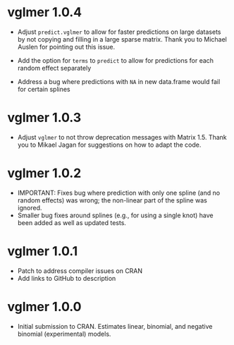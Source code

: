 # vglmer 1.0.4

* Adjust `predict.vglmer` to allow for faster predictions on large datasets by not copying and filling in a large sparse matrix. Thank you to Michael Auslen for pointing out this issue.

* Add the option for `terms` to `predict` to allow for predictions for each random effect separately

* Address a bug where predictions with `NA` in new data.frame would fail for certain splines

# vglmer 1.0.3

* Adjust `vglmer` to not throw deprecation messages with Matrix 1.5. Thank you to Mikael Jagan for suggestions on how to adapt the code.

# vglmer 1.0.2

* IMPORTANT: Fixes bug where prediction with only one spline  (and no random effects) was wrong; the non-linear part of the spline was ignored.
* Smaller bug fixes around splines (e.g., for using a single knot) have been added as well as updated tests.

# vglmer 1.0.1

* Patch to address compiler issues on CRAN
* Add links to GitHub to description

# vglmer 1.0.0

* Initial submission to CRAN. Estimates linear, binomial, and negative binomial (experimental) models.
